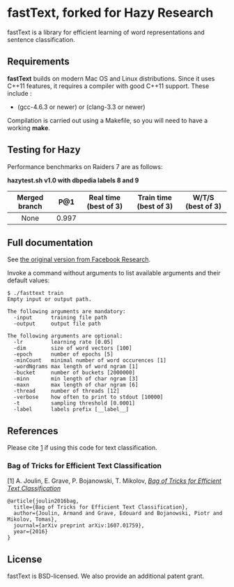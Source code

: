 # fastText, forked for Hazy Research

fastText is a library for efficient learning of word representations and sentence classification.

## Requirements

**fastText** builds on modern Mac OS and Linux distributions.
Since it uses C++11 features, it requires a compiler with good C++11 support.
These include :

* (gcc-4.6.3 or newer) or (clang-3.3 or newer)

Compilation is carried out using a Makefile, so you will need to have a working **make**.

## Testing for Hazy

Performance benchmarks on Raiders 7 are as follows:

**hazytest.sh v1.0 with dbpedia labels 8 and 9**

| **Merged branch** | **P@1** | **Real time (best of 3)** | **Train time (best of 3)** | **W/T/S (best of 3)** |
|:-----------------:|:-------:|:-------------------------:|:--------------------------:|:-------------------:|
| None              | 0.997   |    

## Full documentation

See [the original version from Facebook Research](https://github.com/facebookresearch/fastText).

Invoke a command without arguments to list available arguments and their default values:

```
$ ./fasttext train
Empty input or output path.

The following arguments are mandatory:
  -input      training file path
  -output     output file path

The following arguments are optional:
  -lr         learning rate [0.05]
  -dim        size of word vectors [100]
  -epoch      number of epochs [5]
  -minCount   minimal number of word occurences [1]
  -wordNgrams max length of word ngram [1]
  -bucket     number of buckets [2000000]
  -minn       min length of char ngram [3]
  -maxn       max length of char ngram [6]
  -thread     number of threads [12]
  -verbose    how often to print to stdout [10000]
  -t          sampling threshold [0.0001]
  -label      labels prefix [__label__]
```

## References

Please cite [1](#bag-of-tricks-for-efficient-text-classification) if using this code for text classification.

### Bag of Tricks for Efficient Text Classification

[1] A. Joulin, E. Grave, P. Bojanowski, T. Mikolov, [*Bag of Tricks for Efficient Text Classification*](https://arxiv.org/pdf/1607.01759v2.pdf)

```
@article{joulin2016bag,
  title={Bag of Tricks for Efficient Text Classification},
  author={Joulin, Armand and Grave, Edouard and Bojanowski, Piotr and Mikolov, Tomas},
  journal={arXiv preprint arXiv:1607.01759},
  year={2016}
}
```

## License

fastText is BSD-licensed. We also provide an additional patent grant.
